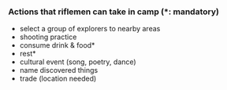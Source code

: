 ### Actions that riflemen can take in camp (*: mandatory)
- select a group of explorers to nearby areas
- shooting practice 
- consume drink & food*
- rest*
- cultural event (song, poetry, dance)
- name discovered things
- trade (location needed)